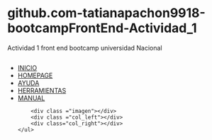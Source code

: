 # github.com-tatianapachon9918-bootcampFrontEnd-Actividad_1
Actividad 1 front end bootcamp universidad Nacional 
<!DOCTYPE html>
<html lang="en">
<head>
    <meta charset="UTF-8">
    <meta http-equiv="X-UA-Compatible" content="IE=edge">
    <meta name="viewport" content="width=device-width, initial-scale=1.0">
    <title>Document</title>
    <link rel= ""
</head>
<body>
    <div class="container"></div>
    <div class="header"></div>
    <img src="" alt="">
    <ul class="menu">
        <li><a href="#">INICIO</a></li>
        <li><a href="#">HOMEPAGE</a></li>
        <li><a href="#">AYUDA</a></li>
        <li><a href="#">HERRAMIENTAS</a></li>
        <li><a href="#">MANUAL</a></li>
     
        <div class ="imagen"></div>
        <div class ="col_left"></div>
        <div class="col_right"></div>
    </ul>  
</body>
</html>
